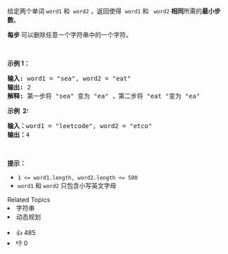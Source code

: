 <p>给定两个单词&nbsp;<code>word1</code>&nbsp;和
 <meta charset="UTF-8" />&nbsp;<code>word2</code>&nbsp;，返回使得
 <meta charset="UTF-8" />&nbsp;<code>word1</code>&nbsp;和&nbsp;
 <meta charset="UTF-8" />&nbsp;<code>word2</code><em>&nbsp;</em><strong>相同</strong>所需的<strong>最小步数</strong>。</p>

<p><strong>每步&nbsp;</strong>可以删除任意一个字符串中的一个字符。</p>

<p>&nbsp;</p>

<p><strong>示例 1：</strong></p>

<pre>
<strong>输入:</strong> word1 = "sea", word2 = "eat"
<strong>输出:</strong> 2
<strong>解释:</strong> 第一步将 "sea" 变为 "ea" ，第二步将 "eat "变为 "ea"
</pre>

<p><strong>示例 &nbsp;2:</strong></p>

<pre>
<b>输入：</b>word1 = "leetcode", word2 = "etco"
<b>输出：</b>4
</pre>

<p>&nbsp;</p>

<p><strong>提示：</strong></p> 
<meta charset="UTF-8" />

<ul> 
 <li><code>1 &lt;= word1.length, word2.length &lt;= 500</code></li> 
 <li><code>word1</code>&nbsp;和&nbsp;<code>word2</code>&nbsp;只包含小写英文字母</li> 
</ul>

<div><div>Related Topics</div><div><li>字符串</li><li>动态规划</li></div></div><br><div><li>👍 485</li><li>👎 0</li></div>